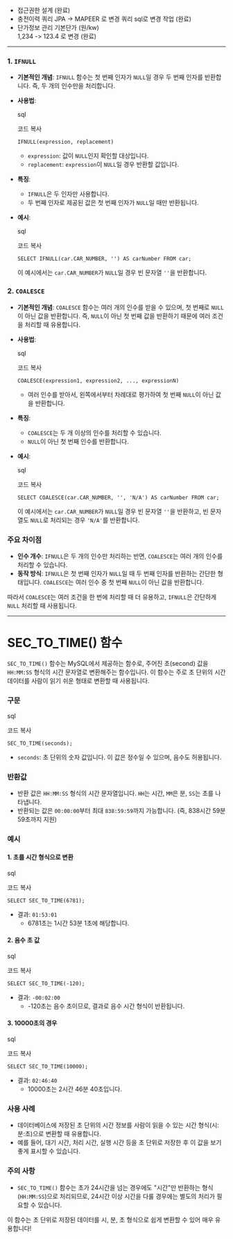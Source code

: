 - 접근권한 설계 (완료)
- 충전이력 쿼리 JPA -> MAPEER 로 변경
  쿼리 sql로 변경 작업 (완료)
- 단가정보 관리 기본단가 (원/kw)   
	1,234 -> 123.4 로 변경  (완료)

----

### 1. `IFNULL`

- **기본적인 개념**: `IFNULL` 함수는 첫 번째 인자가 `NULL`일 경우 두 번째 인자를 반환합니다. 즉, 두 개의 인수만을 처리합니다.
    
- **사용법**:
    
    sql
    
    코드 복사
    
    `IFNULL(expression, replacement)`
    
    - `expression`: 값이 `NULL`인지 확인할 대상입니다.
    - `replacement`: `expression`이 `NULL`일 경우 반환할 값입니다.
- **특징**:
    
    - `IFNULL`은 두 인자만 사용합니다.
    - 두 번째 인자로 제공된 값은 첫 번째 인자가 `NULL`일 때만 반환됩니다.
- **예시**:
    
    sql
    
    코드 복사
    
    `SELECT IFNULL(car.CAR_NUMBER, '') AS carNumber FROM car;`
    
    이 예시에서는 `car.CAR_NUMBER`가 `NULL`일 경우 빈 문자열 `''`을 반환합니다.
    

### 2. `COALESCE`

- **기본적인 개념**: `COALESCE` 함수는 여러 개의 인수를 받을 수 있으며, 첫 번째로 `NULL`이 아닌 값을 반환합니다. 즉, `NULL`이 아닌 첫 번째 값을 반환하기 때문에 여러 조건을 처리할 때 유용합니다.
    
- **사용법**:
    
    sql
    
    코드 복사
    
    `COALESCE(expression1, expression2, ..., expressionN)`
    
    - 여러 인수를 받아서, 왼쪽에서부터 차례대로 평가하여 첫 번째 `NULL`이 아닌 값을 반환합니다.
- **특징**:
    
    - `COALESCE`는 두 개 이상의 인수를 처리할 수 있습니다.
    - `NULL`이 아닌 첫 번째 인수를 반환합니다.
- **예시**:
    
    sql
    
    코드 복사
    
    `SELECT COALESCE(car.CAR_NUMBER, '', 'N/A') AS carNumber FROM car;`
    
    이 예시에서는 `car.CAR_NUMBER`가 `NULL`일 경우 빈 문자열 `''`을 반환하고, 빈 문자열도 `NULL`로 처리되는 경우 `'N/A'`를 반환합니다.
    

### 주요 차이점

- **인수 개수**: `IFNULL`은 두 개의 인수만 처리하는 반면, `COALESCE`는 여러 개의 인수를 처리할 수 있습니다.
- **동작 방식**: `IFNULL`은 첫 번째 인자가 `NULL`일 때 두 번째 인자를 반환하는 간단한 형태입니다. `COALESCE`는 여러 인수 중 첫 번째 `NULL`이 아닌 값을 반환합니다.

따라서 `COALESCE`는 여러 조건을 한 번에 처리할 때 더 유용하고, `IFNULL`은 간단하게 `NULL` 처리할 때 사용됩니다.

---
# SEC_TO_TIME() 함수

`SEC_TO_TIME()` 함수는 MySQL에서 제공하는 함수로, 주어진 초(second) 값을 `HH:MM:SS` 형식의 시간 문자열로 변환해주는 함수입니다. 이 함수는 주로 초 단위의 시간 데이터를 사람이 읽기 쉬운 형태로 변환할 때 사용됩니다.

### 구문

sql

코드 복사

`SEC_TO_TIME(seconds);`

- `seconds`: 초 단위의 숫자 값입니다. 이 값은 정수일 수 있으며, 음수도 허용됩니다.

### 반환값

- 반환 값은 `HH:MM:SS` 형식의 시간 문자열입니다. `HH`는 시간, `MM`은 분, `SS`는 초를 나타냅니다.
- 반환되는 값은 `00:00:00`부터 최대 `838:59:59`까지 가능합니다. (즉, 838시간 59분 59초까지 지원)

### 예시

#### 1. 초를 시간 형식으로 변환

sql

코드 복사

`SELECT SEC_TO_TIME(6781);`

- 결과: `01:53:01`
    - 6781초는 1시간 53분 1초에 해당합니다.

#### 2. 음수 초 값

sql

코드 복사

`SELECT SEC_TO_TIME(-120);`

- 결과: `-00:02:00`
    - -120초는 음수 초이므로, 결과로 음수 시간 형식이 반환됩니다.

#### 3. 10000초의 경우

sql

코드 복사

`SELECT SEC_TO_TIME(10000);`

- 결과: `02:46:40`
    - 10000초는 2시간 46분 40초입니다.

### 사용 사례

- 데이터베이스에 저장된 초 단위의 시간 정보를 사람이 읽을 수 있는 시간 형식(시:분:초)으로 변환할 때 유용합니다.
- 예를 들어, 대기 시간, 처리 시간, 실행 시간 등을 초 단위로 저장한 후 이 값을 보기 좋게 표시할 수 있습니다.

### 주의 사항

- `SEC_TO_TIME()` 함수는 초가 24시간을 넘는 경우에도 "시간"만 반환하는 형식(`HH:MM:SS`)으로 처리되므로, 24시간 이상 시간을 다룰 경우에는 별도의 처리가 필요할 수 있습니다.

이 함수는 초 단위로 저장된 데이터를 시, 분, 초 형식으로 쉽게 변환할 수 있어 매우 유용합니다!